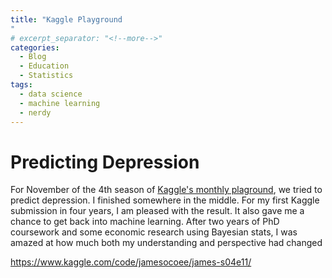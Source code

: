 ```yaml
---
title: "Kaggle Playground
"
# excerpt_separator: "<!--more-->"
categories:
  - Blog
  - Education
  - Statistics
tags:
  - data science
  - machine learning
  - nerdy
---
```

 
# Predicting Depression

For November of the 4th season of [Kaggle's monthly plaground](https://www.kaggle.com/competitions/playground-series-s4e11), we tried to predict depression. I finished somewhere in the middle. For my first Kaggle submission in four years, I am pleased with the result. It also gave me a chance to get back into machine learning. After two years of PhD coursework and some economic research using Bayesian stats, I was amazed at how much both my understanding and perspective had changed


https://www.kaggle.com/code/jamesocoee/james-s04e11/


